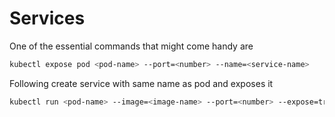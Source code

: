 # Services

One of the essential commands that might come handy are
```bash
kubectl expose pod <pod-name> --port=<number> --name=<service-name>
```
Following create service with same name as pod and exposes it
```bash
kubectl run <pod-name> --image=<image-name> --port=<number> --expose=true
```